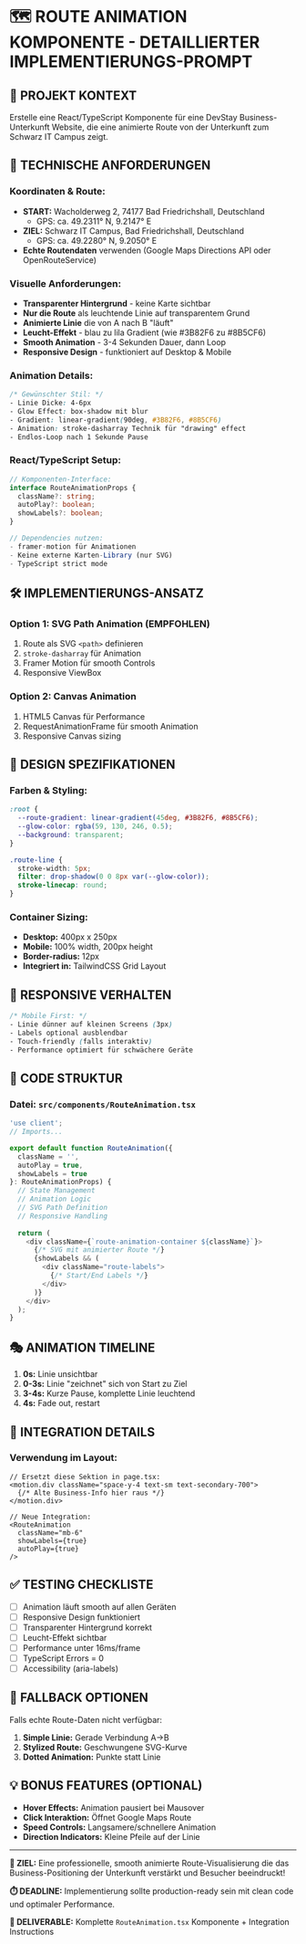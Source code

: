 # 🗺️ ROUTE ANIMATION KOMPONENTE - DETAILLIERTER IMPLEMENTIERUNGS-PROMPT

## 📍 PROJEKT KONTEXT
Erstelle eine React/TypeScript Komponente für eine DevStay Business-Unterkunft Website, die eine animierte Route von der Unterkunft zum Schwarz IT Campus zeigt.

## 🎯 TECHNISCHE ANFORDERUNGEN

### **Koordinaten & Route:**
- **START:** Wacholderweg 2, 74177 Bad Friedrichshall, Deutschland
  - GPS: ca. 49.2311° N, 9.2147° E
- **ZIEL:** Schwarz IT Campus, Bad Friedrichshall, Deutschland  
  - GPS: ca. 49.2280° N, 9.2050° E
- **Echte Routendaten** verwenden (Google Maps Directions API oder OpenRouteService)

### **Visuelle Anforderungen:**
- **Transparenter Hintergrund** - keine Karte sichtbar
- **Nur die Route** als leuchtende Linie auf transparentem Grund
- **Animierte Linie** die von A nach B "läuft"
- **Leucht-Effekt** - blau zu lila Gradient (wie #3B82F6 zu #8B5CF6)
- **Smooth Animation** - 3-4 Sekunden Dauer, dann Loop
- **Responsive Design** - funktioniert auf Desktop & Mobile

### **Animation Details:**
```css
/* Gewünschter Stil: */
- Linie Dicke: 4-6px
- Glow Effect: box-shadow mit blur
- Gradient: linear-gradient(90deg, #3B82F6, #8B5CF6)
- Animation: stroke-dasharray Technik für "drawing" effect
- Endlos-Loop nach 1 Sekunde Pause
```

### **React/TypeScript Setup:**
```typescript
// Komponenten-Interface:
interface RouteAnimationProps {
  className?: string;
  autoPlay?: boolean;
  showLabels?: boolean;
}

// Dependencies nutzen:
- framer-motion für Animationen
- Keine externe Karten-Library (nur SVG)
- TypeScript strict mode
```

## 🛠️ IMPLEMENTIERUNGS-ANSATZ

### **Option 1: SVG Path Animation (EMPFOHLEN)**
1. Route als SVG `<path>` definieren
2. `stroke-dasharray` für Animation
3. Framer Motion für smooth Controls
4. Responsive ViewBox

### **Option 2: Canvas Animation**
1. HTML5 Canvas für Performance
2. RequestAnimationFrame für smooth Animation
3. Responsive Canvas sizing

## 🎨 DESIGN SPEZIFIKATIONEN

### **Farben & Styling:**
```css
:root {
  --route-gradient: linear-gradient(45deg, #3B82F6, #8B5CF6);
  --glow-color: rgba(59, 130, 246, 0.5);
  --background: transparent;
}

.route-line {
  stroke-width: 5px;
  filter: drop-shadow(0 0 8px var(--glow-color));
  stroke-linecap: round;
}
```

### **Container Sizing:**
- **Desktop:** 400px x 250px
- **Mobile:** 100% width, 200px height
- **Border-radius:** 12px
- **Integriert in:** TailwindCSS Grid Layout

## 📱 RESPONSIVE VERHALTEN
```css
/* Mobile First: */
- Linie dünner auf kleinen Screens (3px)
- Labels optional ausblendbar
- Touch-friendly (falls interaktiv)
- Performance optimiert für schwächere Geräte
```

## 🔧 CODE STRUKTUR

### **Datei:** `src/components/RouteAnimation.tsx`
```typescript
'use client';
// Imports...

export default function RouteAnimation({
  className = '',
  autoPlay = true,
  showLabels = true
}: RouteAnimationProps) {
  // State Management
  // Animation Logic  
  // SVG Path Definition
  // Responsive Handling
  
  return (
    <div className={`route-animation-container ${className}`}>
      {/* SVG mit animierter Route */}
      {showLabels && (
        <div className="route-labels">
          {/* Start/End Labels */}
        </div>
      )}
    </div>
  );
}
```

## 🎭 ANIMATION TIMELINE
1. **0s:** Linie unsichtbar
2. **0-3s:** Linie "zeichnet" sich von Start zu Ziel
3. **3-4s:** Kurze Pause, komplette Linie leuchtend
4. **4s:** Fade out, restart

## 🚀 INTEGRATION DETAILS

### **Verwendung im Layout:**
```tsx
// Ersetzt diese Sektion in page.tsx:
<motion.div className="space-y-4 text-sm text-secondary-700">
  {/* Alte Business-Info hier raus */}
</motion.div>

// Neue Integration:
<RouteAnimation 
  className="mb-6" 
  showLabels={true}
  autoPlay={true} 
/>
```

## ✅ TESTING CHECKLISTE
- [ ] Animation läuft smooth auf allen Geräten
- [ ] Responsive Design funktioniert
- [ ] Transparenter Hintergrund korrekt
- [ ] Leucht-Effekt sichtbar
- [ ] Performance unter 16ms/frame
- [ ] TypeScript Errors = 0
- [ ] Accessibility (aria-labels)

## 🎨 FALLBACK OPTIONEN
Falls echte Route-Daten nicht verfügbar:
1. **Simple Linie:** Gerade Verbindung A→B
2. **Stylized Route:** Geschwungene SVG-Kurve  
3. **Dotted Animation:** Punkte statt Linie

## 💡 BONUS FEATURES (OPTIONAL)
- **Hover Effects:** Animation pausiert bei Mausover
- **Click Interaktion:** Öffnet Google Maps Route
- **Speed Controls:** Langsamere/schnellere Animation
- **Direction Indicators:** Kleine Pfeile auf der Linie

---

**🎯 ZIEL:** Eine professionelle, smooth animierte Route-Visualisierung die das Business-Positioning der Unterkunft verstärkt und Besucher beeindruckt!

**⏱️ DEADLINE:** Implementierung sollte production-ready sein mit clean code und optimaler Performance.

**📧 DELIVERABLE:** Komplette `RouteAnimation.tsx` Komponente + Integration Instructions 